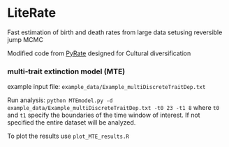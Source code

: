 # LiteRate
Fast estimation of birth and death rates from large data setusing reversible jump MCMC

Modified code from [PyRate](https://github.com/dsilvestro/PyRate) designed for Cultural diversification



### multi-trait extinction model (MTE)
example input file: `example_data/Example_multiDiscreteTraitDep.txt`

Run analysis:
`python MTEmodel.py -d example_data/Example_multiDiscreteTraitDep.txt -t0 23 -t1 8`
where `t0` and `t1` specify the boundaries of the time window of interest. If not specified the entire dataset will be analyzed.

To plot the results use `plot_MTE_results.R`
